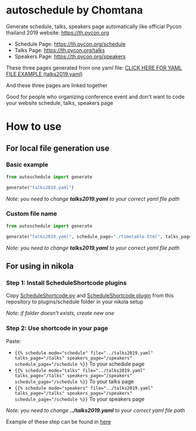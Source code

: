 # autoschedule by Chomtana

Generate schedule, talks, speakers page automatically like official Pycon thailand 2019 website: https://th.pycon.org

* Schedule Page: https://th.pycon.org/schedule
* Talks Page: https://th.pycon.org/talks
* Speakers Page: https://th.pycon.org/speakers

These three pages generated from one yaml file: [CLICK HERE FOR YAML FILE EXAMPLE (talks2019.yaml)](https://github.com/Chomtana/autoschedule/blob/master/talks2019.yaml "talks2019.yaml")

And these three pages are linked together

Good for people who organizing conference event and don't want to code your website schedule, talks, speakers page

# How to use

## For local file generation use

### Basic example
```python
from autoschedule import generate

generate("talks2019.yaml")
```

*Note: you need to change **talks2019.yaml** to your correct yaml file path*

### Custom file name
```python
from autoschedule import generate

generate("talks2019.yaml", schedule_page="./timetable.html", talks_page="./courses.html", speakers_page="./tutors.html")
```

*Note: you need to change **talks2019.yaml** to your correct yaml file path*

## For using in nikola

### Step 1: Install ScheduleShortcode plugins

Copy [ScheduleShortcode.py](https://github.com/Chomtana/autoschedule/blob/master/ScheduleShortcode.py) and [ScheduleShortcode.plugin](https://github.com/Chomtana/autoschedule/blob/master/ScheduleShortcode.plugin) from this repository to plugins/schedule folder in your nikola setup

*Note: if folder doesn't exists, create new one*

### Step 2: Use shortcode in your page

Paste:
* `{{% schedule mode="schedule" file="../talks2019.yaml" talks_page="/talks" speakers_page="/speakers" schedule_page="/schedule %}}` To your schedule page
* `{{% schedule mode="talks" file="../talks2019.yaml" talks_page="/talks" speakers_page="/speakers" schedule_page="/schedule %}}` To your talks page
* `{{% schedule mode="speakers" file="../talks2019.yaml" talks_page="/talks" speakers_page="/speakers" schedule_page="/schedule %}}` To your speakers page

*Note: you need to change **../talks2019.yaml** to your correct yaml file path*

Example of these step can be found in [here](https://github.com/Chomtana/autoschedule/tree/master/nikolaexample)
